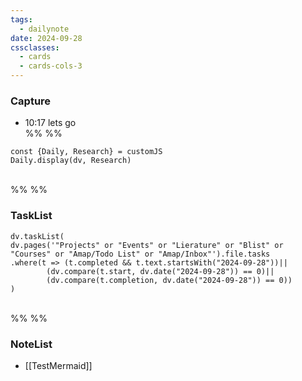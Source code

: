 ```yaml
---
tags:
  - dailynote
date: 2024-09-28
cssclasses:
  - cards
  - cards-cols-3
---
```

### Capture    

- 10:17 lets go
<br>%% %%
```dataviewjs
const {Daily, Research} = customJS
Daily.display(dv, Research)
```
<br>%% %%
### TaskList 
```dataviewjs
dv.taskList(
dv.pages('"Projects" or "Events" or "Lierature" or "Blist" or "Courses" or "Amap/Todo List" or "Amap/Inbox"').file.tasks
.where(t => (t.completed && t.text.startsWith("2024-09-28"))||
		(dv.compare(t.start, dv.date("2024-09-28")) == 0)||
		(dv.compare(t.completion, dv.date("2024-09-28")) == 0))
)
```
<br>%% %%
### NoteList
- [[TestMermaid]]

